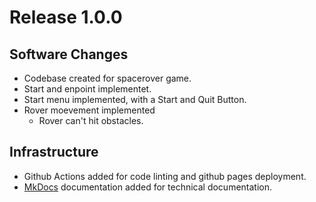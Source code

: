 # Release 1.0.0

## Software Changes

* Codebase created for spacerover game.
* Start and enpoint implementet.
* Start menu implemented, with a Start and Quit Button.
* Rover moevement implemented
  * Rover can't hit obstacles.

## Infrastructure

* Github Actions added for code linting and github pages deployment.
* [MkDocs] documentation added for technical documentation.

[MkDocs]: ..\mkdocs.md
